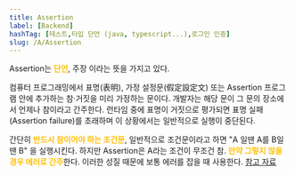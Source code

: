 ```yaml
---
title: Assertion
label: [Backend]
hashTag: [테스트,타입 단언 (java, typescript...),로그인 인증]
slug: /A/Assertion
---
```

Assertion는 <span style="color:#FFBF00; font-weight:bold;">단언</span>, 주장 이라는 뜻을 가지고 있다.

컴퓨터 프로그래밍에서 표명(表明), 가정 설정문(假定設定文) 또는 Assertion 프로그램 안에 추가하는 참·거짓을 미리 가정하는 문이다. 개발자는 해당 문이 그 문의 장소에서 언제나 참이라고 간주한다. 런타임 중에 표명이 거짓으로 평가되면 표명 실패(Assertion failure)를 초래하며 이 상황에서는 일반적으로 실행이 중단된다.

간단히 <span style="color:#FFBF00; font-weight:bold;">반드시 참이어야 하는 조건문</span>, 일반적으로 조건문이라고 하면 "A 일땐 A를 B일땐 B" 을 실행시킨다. 하지만 Assertion은 A라는 조건이 무조건 참. <span style="color:#FFBF00; font-weight:bold;">만약 그렇지 않을 경우 에러로 간주</span>한다. 이러한 성질 때문에 보통 에러를 잡을 때 사용한다. <a href="https://ko.wikipedia.org/wiki/%ED%91%9C%EB%AA%85">참고 자료</a>
